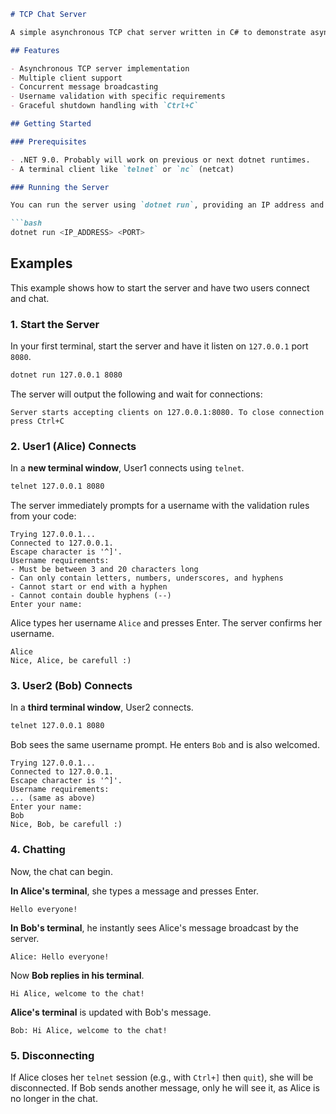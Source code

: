 
```md
# TCP Chat Server

A simple asynchronous TCP chat server written in C# to demonstrate asynchronous programming concepts. This project serves as a testbed for exploring `async/await` patterns and concurrent programming in .NET.

## Features

- Asynchronous TCP server implementation
- Multiple client support
- Concurrent message broadcasting
- Username validation with specific requirements
- Graceful shutdown handling with `Ctrl+C`

## Getting Started

### Prerequisites

- .NET 9.0. Probably will work on previous or next dotnet runtimes.
- A terminal client like `telnet` or `nc` (netcat)

### Running the Server

You can run the server using `dotnet run`, providing an IP address and port as arguments.

```bash
dotnet run <IP_ADDRESS> <PORT>
```

## Examples

This example shows how to start the server and have two users connect and chat.

### 1. Start the Server

In your first terminal, start the server and have it listen on `127.0.0.1` port `8080`.

```bash
dotnet run 127.0.0.1 8080
```

The server will output the following and wait for connections:

```
Server starts accepting clients on 127.0.0.1:8080. To close connection press Ctrl+C
```

### 2. User1 (Alice) Connects

In a **new terminal window**, User1 connects using `telnet`.

```bash
telnet 127.0.0.1 8080
```

The server immediately prompts for a username with the validation rules from your code:

```
Trying 127.0.0.1...
Connected to 127.0.0.1.
Escape character is '^]'.
Username requirements:
- Must be between 3 and 20 characters long
- Can only contain letters, numbers, underscores, and hyphens
- Cannot start or end with a hyphen
- Cannot contain double hyphens (--)
Enter your name:
```

Alice types her username `Alice` and presses Enter. The server confirms her username.

```
Alice
Nice, Alice, be carefull :)
```

### 3. User2 (Bob) Connects

In a **third terminal window**, User2 connects.

```bash
telnet 127.0.0.1 8080
```

Bob sees the same username prompt. He enters `Bob` and is also welcomed.

```
Trying 127.0.0.1...
Connected to 127.0.0.1.
Escape character is '^]'.
Username requirements:
... (same as above)
Enter your name:
Bob
Nice, Bob, be carefull :)
```

### 4. Chatting

Now, the chat can begin.

**In Alice's terminal**, she types a message and presses Enter.

```
Hello everyone!
```

**In Bob's terminal**, he instantly sees Alice's message broadcast by the server.

```
Alice: Hello everyone!
```

Now **Bob replies in his terminal**.

```
Hi Alice, welcome to the chat!
```

**Alice's terminal** is updated with Bob's message.

```
Bob: Hi Alice, welcome to the chat!
```

### 5. Disconnecting

If Alice closes her `telnet` session (e.g., with `Ctrl+]` then `quit`), she will be disconnected. If Bob sends another message, only he will see it, as Alice is no longer in the chat.
```

